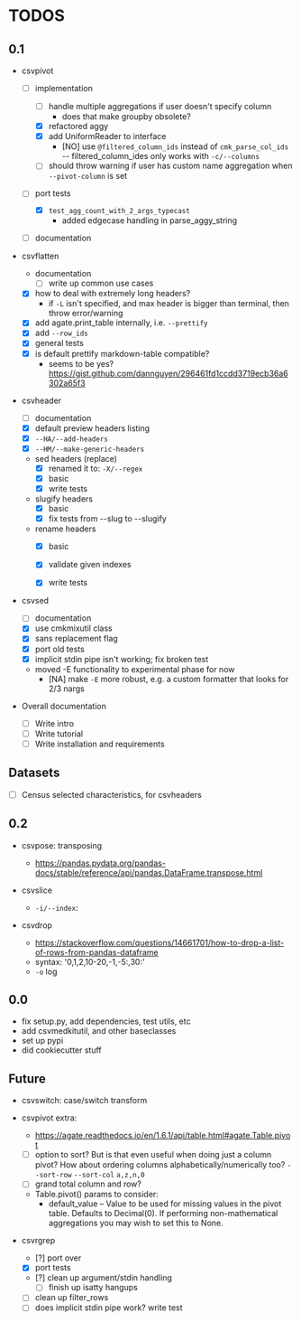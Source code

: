 # TODOS


## 0.1 

- csvpivot
    - [ ] implementation
        - [ ] handle multiple aggregations if user doesn't specify column
            - does that make groupby obsolete?
        - [x] refactored aggy
        - [x] add UniformReader to interface
            - [NO] use `@filtered_column_ids` instead of `cmk_parse_col_ids` -- filtered_column_ides only works with `-c/--columns`
        - [ ] should throw warning if user has custom name aggregation when `--pivot-column` is set
    - [ ] port tests
        - [x] `test_agg_count_with_2_args_typecast`
            - added edgecase handling in parse_aggy_string
    - [ ] documentation


- csvflatten
    - documentation
        - [ ] write up common use cases
    - [X] how to deal with extremely long headers?
        - if `-L` isn't specified, and max header is bigger than terminal, then throw error/warning
    - [X] add agate.print_table internally, i.e. `--prettify`
    - [X] add ``--row_ids``
    - [x] general tests
    - [x] is default prettify markdown-table compatible? 
        - seems to be yes? https://gist.github.com/dannguyen/296461fd1ccdd3719ecb36a6302a65f3

- csvheader
    - [ ] documentation
    - [x] default preview headers listing
    - [x] `--HA/--add-headers`
    - [x] `--HM/--make-generic-headers` 
    - sed headers (replace)
        - [x] renamed it to: `-X/--regex`
        - [x] basic
        - [x] write tests
    - slugify headers
        - [x] basic
        - [x] fix tests from --slug to --slugify
    - rename headers
        - [x] basic
        - [x] validate given indexes
        - [x] write tests


- csvsed
    - [ ] documentation
    - [x] use cmkmixutil class
    - [x] sans replacement flag
    - [x] port old tests
    - [x] implicit stdin pipe isn't working; fix broken test
    - moved -E functionality to experimental phase for now
        - [NA] make `-E` more robust, e.g. a custom formatter that looks for 2/3 nargs


- Overall documentation
    - [ ] Write intro
    - [ ] Write tutorial
    - [ ] Write installation and requirements

## Datasets

- [ ] Census selected characteristics, for csvheaders

## 0.2

- csvpose: transposing
    - https://pandas.pydata.org/pandas-docs/stable/reference/api/pandas.DataFrame.transpose.html
- csvslice
    - `-i/--index`: 

- csvdrop
    - https://stackoverflow.com/questions/14661701/how-to-drop-a-list-of-rows-from-pandas-dataframe
    - syntax: '0,1,2,10-20,-1,-5:,30:'
    - `-o` log 




## 0.0

- fix setup.py, add dependencies, test utils, etc
- add csvmedkitutil, and other baseclasses
- set up pypi
- did cookiecutter stuff




## Future

- csvswitch: case/switch transform

- csvpivot extra:
    - https://agate.readthedocs.io/en/1.6.1/api/table.html#agate.Table.pivot
    - [ ] option to sort? But is that even useful when doing just a column pivot? How about ordering columns alphabetically/numerically too? `--sort-row` `--sort-col` `a,z,n,0`
    - [ ] grand total column and row?
    - Table.pivot() params to consider:
      - default_value – Value to be used for missing values in the pivot table. Defaults to Decimal(0). If performing non-mathematical aggregations you may wish to set this to None.




- csvrgrep 
    - [?] port over
    - [x] port tests
    - [?] clean up argument/stdin handling
        - [ ] finish up isatty hangups
    - [ ] clean up filter_rows
    - [ ] does implicit stdin pipe work? write test
